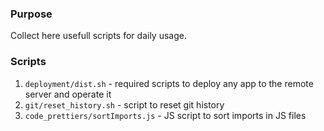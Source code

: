 ### Purpose
Collect here usefull scripts for daily usage.

### Scripts
1. `deployment/dist.sh` - required scripts to deploy any app to the remote server and operate it
2. `git/reset_history.sh` - script to reset git history
3. `code_prettiers/sortImports.js` - JS script to sort imports in JS files
